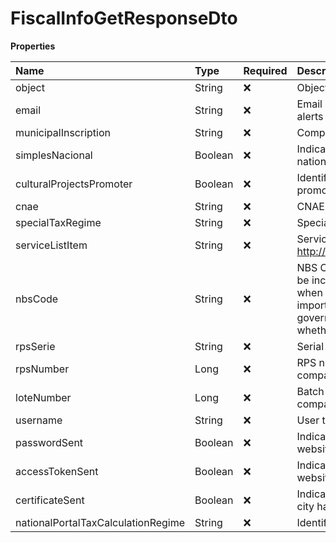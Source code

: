 # FiscalInfoGetResponseDto

**Properties**

| Name                               | Type    | Required | Description                                                                                                                                                                                                                                                                                                     |
| :--------------------------------- | :------ | :------- | :-------------------------------------------------------------------------------------------------------------------------------------------------------------------------------------------------------------------------------------------------------------------------------------------------------------- |
| object                             | String  | ❌       | Object type                                                                                                                                                                                                                                                                                                     |
| email                              | String  | ❌       | Email used by Asaas to send invoice notifications and alerts                                                                                                                                                                                                                                                    |
| municipalInscription               | String  | ❌       | Company municipal registration                                                                                                                                                                                                                                                                                  |
| simplesNacional                    | Boolean | ❌       | Indicates whether the company opts for the simple national system                                                                                                                                                                                                                                               |
| culturalProjectsPromoter           | Boolean | ❌       | Identifies whether the company is classified as a cultural promoter                                                                                                                                                                                                                                             |
| cnae                               | String  | ❌       | CNAE code                                                                                                                                                                                                                                                                                                       |
| specialTaxRegime                   | String  | ❌       | Special taxation regime identifier                                                                                                                                                                                                                                                                              |
| serviceListItem                    | String  | ❌       | Service list item, as http://www.planalto.gov.br/ccivil_03/leis/LCP/Lcp116.htm                                                                                                                                                                                                                                  |
| nbsCode                            | String  | ❌       | NBS Code (Brazilian Nomenclature of Services). It must be included on the NFS-e (Electronic Service Invoice) when required by the municipal government and/or for import or export services. Check with your local government or your accounting department to determine whether this information is necessary. |
| rpsSerie                           | String  | ❌       | Serial Number registered for the company                                                                                                                                                                                                                                                                        |
| rpsNumber                          | Long    | ❌       | RPS number used in the last invoice issued to your company                                                                                                                                                                                                                                                      |
| loteNumber                         | Long    | ❌       | Batch number used on the last invoice issued by your company                                                                                                                                                                                                                                                    |
| username                           | String  | ❌       | User to access your city's city hall website                                                                                                                                                                                                                                                                    |
| passwordSent                       | Boolean | ❌       | Indicates whether the password to access the city hall website has been entered                                                                                                                                                                                                                                 |
| accessTokenSent                    | Boolean | ❌       | Indicates whether the token for accessing the city hall website was provided                                                                                                                                                                                                                                    |
| certificateSent                    | Boolean | ❌       | Indicates whether the digital certificate for access to the city hall website has been provided                                                                                                                                                                                                                 |
| nationalPortalTaxCalculationRegime | String  | ❌       | Identifier of the tax calculation regime                                                                                                                                                                                                                                                                        |

<!-- This file was generated by liblab | https://liblab.com/ -->
